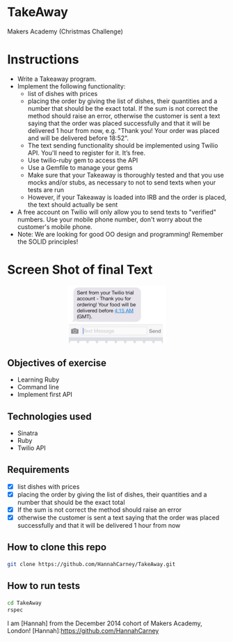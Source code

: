 TakeAway
========
Makers Academy (Christmas Challenge)

Instructions
=======
* Write a Takeaway program. 
* Implement the following functionality:
  * list of dishes with prices
  * placing the order by giving the list of dishes, their quantities and a number that should be the exact total. If the sum is not correct the method should raise an error, otherwise the customer is sent a text saying that the order was placed successfully and that it will be delivered 1 hour from now, e.g. "Thank you! Your order was placed and will be delivered before 18:52".
  * The text sending functionality should be implemented using Twilio API. You'll need to register for it. It’s free.
  * Use twilio-ruby gem to access the API
  * Use a Gemfile to manage your gems
  * Make sure that your Takeaway is thoroughly tested and that you use mocks and/or stubs, as necessary to not to send texts when your tests are run
  * However, if your Takeaway is loaded into IRB and the order is placed, the text should actually be sent
* A free account on Twilio will only allow you to send texts to "verified" numbers. Use your mobile phone number, don't worry about the customer's mobile phone.
* Note: We are looking for good OO design and programming! Remember the SOLID principles!

Screen Shot of final Text
============

<div align="center">
        <img width="45%" src="Proof.jpeg">
</div>
<p></p>

Objectives of exercise
----

- Learning Ruby
- Command line
- Implement first API

Technologies used
----

- Sinatra
- Ruby
- Twilio API



Requirements
----
- [x] list dishes with prices
- [x] placing the order by giving the list of dishes, their quantities and a number that should be the exact total
- [x] If the sum is not correct the method should raise an error
- [x] otherwise the customer is sent a text saying that the order was placed successfully and that it will be delivered 1 hour from now

How to clone this repo
----
```sh
git clone https://github.com/HannahCarney/TakeAway.git
```

How to run tests
----
```sh
cd TakeAway
rspec
```

I am [Hannah] from the December 2014 cohort of Makers Academy, London!
[Hannah]:https://github.com/HannahCarney
